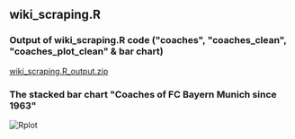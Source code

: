 ## wiki_scraping.R

### Output of wiki_scraping.R code ("coaches", "coaches_clean", "coaches_plot_clean" & bar chart)
[wiki_scraping.R_output.zip](https://github.com/RutaKondrot/R_projects/files/6681256/wiki_scraping.R_output.zip)

### The stacked bar chart "Coaches of FC Bayern Munich since 1963" 
![Rplot](https://user-images.githubusercontent.com/71491238/113588004-47b03f80-9638-11eb-84d5-884a449538e1.png)
